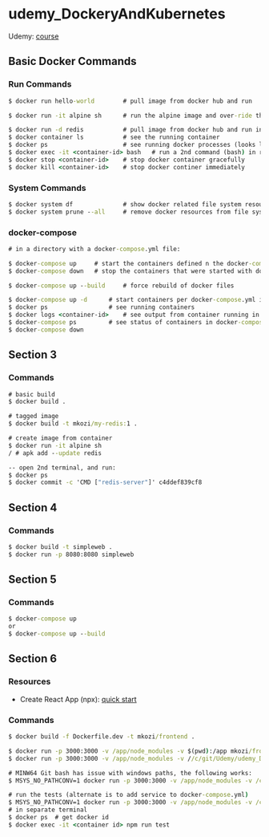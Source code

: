 # udemy_DockeryAndKubernetes

Udemy: [course](https://www.udemy.com/course/docker-and-kubernetes-the-complete-guide/)

## Basic Docker Commands

### Run Commands

```cmd
$ docker run hello-world        # pull image from docker hub and run

$ docker run -it alpine sh      # run the alpine image and over-ride the default command with 'sh'

$ docker run -d redis           # pull image from docker hub and run in the background
$ docker container ls           # see the running container
$ docker ps                     # see running docker processes (looks like docker container ls)
$ docker exec -it <container-id> bash   # run a 2nd command (bash) in running container
$ docker stop <container-id>    # stop docker container gracefully
$ docker kill <container-id>    # stop docker continer immediately
```

### System Commands

```cmd
$ docker system df              # show docker related file system resources
$ docker system prune --all     # remove docker resources from file system
```

### docker-compose

```cmd
# in a directory with a docker-compose.yml file:

$ docker-compose up     # start the containers defined n the docker-compose.yml file
$ docker-compose down   # stop the containers that were started with docker-compose up

$ docker-compose up --build     # force rebuild of docker files

$ docker-compose up -d      # start containers per docker-compose.yml in the background
$ docker ps                 # see running containers
$ docker logs <container-id>    # see output from container running in background
$ docker-compose ps         # see status of containers in docker-compose file
$ docker-compose down
```

## Section 3

### Commands

```cmd
# basic build
$ docker build .

# tagged image
$ docker build -t mkozi/my-redis:1 .

# create image from container
$ docker run -it alpine sh
/ # apk add --update redis

-- open 2nd terminal, and run:
$ docker ps
$ docker commit -c 'CMD ["redis-server"]' c4ddef839cf8
```

## Section 4

### Commands

```cmd
$ docker build -t simpleweb .
$ docker run -p 8080:8080 simpleweb
```

## Section 5

### Commands

```cmd
$ docker-compose up
or
$ docker-compose up --build
```

## Section 6

### Resources
* Create React App (npx): [quick start](https://create-react-app.dev/docs/getting-started/#quick-start)

### Commands
```cmd
$ docker build -f Dockerfile.dev -t mkozi/frontend .

$ docker run -p 3000:3000 -v /app/node_modules -v $(pwd):/app mkozi/frontend
$ docker run -p 3000:3000 -v /app/node_modules -v //c/git/Udemy/udemy_DockeryAndKubernetes/my-code/Section6-workflow/frontend:/app mkozi/frontend

# MINW64 Git bash has issue with windows paths, the following works:
$ MSYS_NO_PATHCONV=1 docker run -p 3000:3000 -v /app/node_modules -v /c/git/Udemy/udemy_DockeryAndKubernetes/my-code/Section6-workflow/frontend:/app mkozi/frontend

# run the tests (alternate is to add service to docker-compose.yml)
$ MSYS_NO_PATHCONV=1 docker run -p 3000:3000 -v /app/node_modules -v /c/git/Udemy/udemy_DockeryAndKubernetes/my-code/Section6-workflow/frontend:/app mkozi/frontend
# in separate terminal
$ docker ps  # get docker id
$ docker exec -it <container id> npm run test
```

